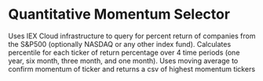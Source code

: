 # Quantitative Momentum Selector
Uses IEX Cloud infrastructure to query for percent return of companies from the
S&P500 (optionally NASDAQ or any other index fund). Calculates percentile for 
each ticker of return percentage over 4 time periods (one year, six month, 
three month, and one month). Uses moving average to confirm momentum of ticker 
and returns a csv of highest momentum tickers 
